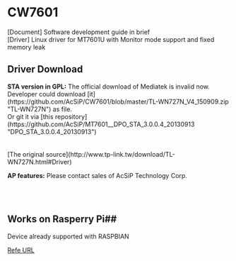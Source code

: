 # CW7601
[Document] Software development guide in brief<BR>
[Driver] Linux driver for MT7601U with Monitor mode support and fixed memory leak<BR>



<h2> Driver Download </h2>
  <B>STA version in GPL:</B>
    The official download of Mediatek is invalid now.<BR>
    Developer could download [it](https://github.com/AcSiP/CW7601/blob/master/TL-WN727N_V4_150909.zip "TL-WN727N") as file.<BR>
    Or git it via [this repository](https://github.com/AcSiP/MT7601__DPO_STA_3.0.0.4_20130913 "DPO_STA_3.0.0.4_20130913")<BR>
    <BR>
    <BR>
    [The original source](http://www.tp-link.tw/download/TL-WN727N.html#Driver) <BR>


  <B>AP features:</B>
	  Please contact sales of AcSiP Technology Corp.

<BR><BR>
## Works on Rasperry Pi##
  Device already supported with RASPBIAN
  
  [Refe URL](https://github.com/AcSiP/CW7601/blob/master/Read_Me/For_Rasperry_Pi.md)
